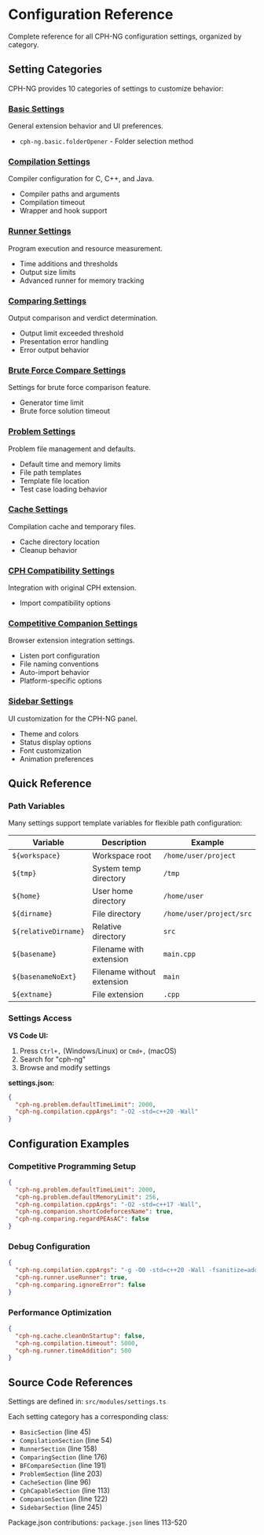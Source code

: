# Configuration Reference

Complete reference for all CPH-NG configuration settings, organized by category.

## Setting Categories

CPH-NG provides 10 categories of settings to customize behavior:

### [Basic Settings](basic.md)
General extension behavior and UI preferences.

- `cph-ng.basic.folderOpener` - Folder selection method

### [Compilation Settings](compilation.md)  
Compiler configuration for C, C++, and Java.

- Compiler paths and arguments
- Compilation timeout
- Wrapper and hook support

### [Runner Settings](runner.md)
Program execution and resource measurement.

- Time additions and thresholds
- Output size limits
- Advanced runner for memory tracking

### [Comparing Settings](comparing.md)
Output comparison and verdict determination.

- Output limit exceeded threshold
- Presentation error handling
- Error output behavior

### [Brute Force Compare Settings](brute-force.md)
Settings for brute force comparison feature.

- Generator time limit
- Brute force solution timeout

### [Problem Settings](problem.md)
Problem file management and defaults.

- Default time and memory limits
- File path templates
- Template file location
- Test case loading behavior

### [Cache Settings](cache.md)
Compilation cache and temporary files.

- Cache directory location
- Cleanup behavior

### [CPH Compatibility Settings](cph-compat.md)
Integration with original CPH extension.

- Import compatibility options

### [Competitive Companion Settings](companion.md)
Browser extension integration settings.

- Listen port configuration
- File naming conventions
- Auto-import behavior
- Platform-specific options

### [Sidebar Settings](sidebar.md)
UI customization for the CPH-NG panel.

- Theme and colors
- Status display options
- Font customization
- Animation preferences

## Quick Reference

### Path Variables

Many settings support template variables for flexible path configuration:

| Variable | Description | Example |
|----------|-------------|---------|
| `${workspace}` | Workspace root | `/home/user/project` |
| `${tmp}` | System temp directory | `/tmp` |
| `${home}` | User home directory | `/home/user` |
| `${dirname}` | File directory | `/home/user/project/src` |
| `${relativeDirname}` | Relative directory | `src` |
| `${basename}` | Filename with extension | `main.cpp` |
| `${basenameNoExt}` | Filename without extension | `main` |
| `${extname}` | File extension | `.cpp` |

### Settings Access

**VS Code UI:**
1. Press `Ctrl+,` (Windows/Linux) or `Cmd+,` (macOS)
2. Search for "cph-ng"
3. Browse and modify settings

**settings.json:**
```json
{
  "cph-ng.problem.defaultTimeLimit": 2000,
  "cph-ng.compilation.cppArgs": "-O2 -std=c++20 -Wall"
}
```

## Configuration Examples

### Competitive Programming Setup

```json
{
  "cph-ng.problem.defaultTimeLimit": 2000,
  "cph-ng.problem.defaultMemoryLimit": 256,
  "cph-ng.compilation.cppArgs": "-O2 -std=c++17 -Wall",
  "cph-ng.companion.shortCodeforcesName": true,
  "cph-ng.comparing.regardPEAsAC": false
}
```

### Debug Configuration

```json
{
  "cph-ng.compilation.cppArgs": "-g -O0 -std=c++20 -Wall -fsanitize=address",
  "cph-ng.runner.useRunner": true,
  "cph-ng.comparing.ignoreError": false
}
```

### Performance Optimization

```json
{
  "cph-ng.cache.cleanOnStartup": false,
  "cph-ng.compilation.timeout": 5000,
  "cph-ng.runner.timeAddition": 500
}
```

## Source Code References

Settings are defined in: `src/modules/settings.ts`

Each setting category has a corresponding class:
- `BasicSection` (line 45)
- `CompilationSection` (line 54)  
- `RunnerSection` (line 158)
- `ComparingSection` (line 176)
- `BFCompareSection` (line 191)
- `ProblemSection` (line 203)
- `CacheSection` (line 96)
- `CphCapableSection` (line 113)
- `CompanionSection` (line 122)
- `SidebarSection` (line 245)

Package.json contributions: `package.json` lines 113-520

